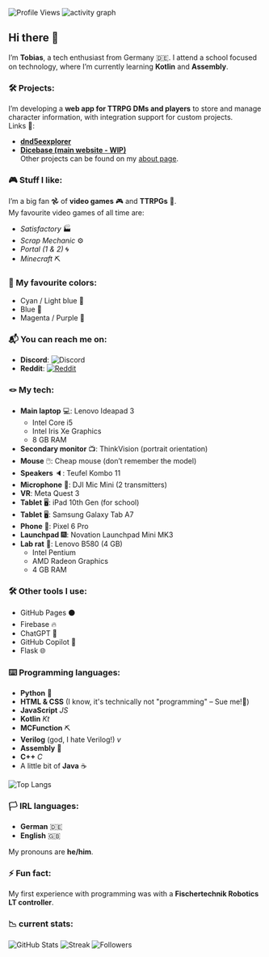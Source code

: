 ![Profile Views](https://komarev.com/ghpvc/?username=doctor-versum)
![activity graph](https://github-readme-activity-graph.vercel.app/graph?username=doctor-versum&bg_color=000000&color=ffffff&line=9e4c98&point=ffffff&area=true&hide_border=true)

## Hi there 👋

I’m **Tobias**, a tech enthusiast from Germany 🇩🇪. I attend a school focused on technology, where I’m currently learning **Kotlin** and **Assembly**.

### 🛠️ Projects:
I’m developing a **web app for TTRPG DMs and players** to store and manage character information, with integration support for custom projects.  
Links 🔗:
- [**dnd5eexplorer**](https://doctor-versum.github.io/dnd5eexplorer)
- [**Dicebase (main website - WIP)**](https://dicebase.web.app)  
Other projects can be found on my [about page](https://doctor-versum.github.io).

### 🎮 Stuff I like:
I’m a big fan 𖣘 of **video games** 🎮 and **TTRPGs** 🧝.  
My favourite video games of all time are:
- *Satisfactory* 🏭
- *Scrap Mechanic* ⚙️
- *Portal (1 & 2)* 🌀
- *Minecraft* ⛏️

### 🎨 My favourite colors:
- Cyan / Light blue 🩵
- Blue 💙
- Magenta / Purple 💜

### 📬 You can reach me on:
- **Discord**: ![Discord](https://img.shields.io/badge/Discord-doctor%23versum-7289DA?logo=discord&logoColor=white&style=social)
- **Reddit**: [![Reddit](https://img.shields.io/badge/reddit-u%2Fdoctor_versum-FF4500?logo=reddit)](https://www.reddit.com/user/doctor_versum)

### 🪢 My tech:
- **Main laptop** 💻: Lenovo Ideapad 3
  - Intel Core i5
  - Intel Iris Xe Graphics
  - 8 GB RAM
- **Secondary monitor** 📺: ThinkVision (portrait orientation)
- **Mouse** 🖱️: Cheap mouse (don’t remember the model)
- **Speakers** 🔈: Teufel Kombo 11
- **Microphone** 🎤: DJI Mic Mini (2 transmitters)
- **VR**: Meta Quest 3
- **Tablet** 🖥️: iPad 10th Gen (for school)
- **Tablet** 🖥️: Samsung Galaxy Tab A7
- **Phone** 📱: Pixel 6 Pro
- **Launchpad** 🎆: Novation Launchpad Mini MK3
- **Lab rat** 🧪: Lenovo B580 (4 GB)
  - Intel Pentium
  - AMD Radeon Graphics
  - 4 GB RAM

### 🛠️ Other tools I use:
- GitHub Pages ⚫️
- Firebase 🔥
- ChatGPT 🌼
- GitHub Copilot 🤖
- Flask 🌐

### ⌨️ Programming languages:
- **Python** 🐍
- **HTML & CSS** (I know, it's technically not "programming" – Sue me!📖)
- **JavaScript** _JS_
- **Kotlin** _Kt_
- **MCFunction** ⛏️
- **Verilog** (god, I hate Verilog!) _v_
- **Assembly** 💽
- **C++** _C_
- A little bit of **Java** ☕️

![Top Langs](https://github-readme-stats.vercel.app/api/top-langs/?username=doctor-versum&layout=compact&theme=github_dark)

### 🏳️ IRL languages:
- **German** 🇩🇪
- **English** 🇬🇧

My pronouns are **he/him**.

### ⚡ Fun fact:
My first experience with programming was with a **Fischertechnik Robotics LT controller**.

### 📉 current stats:
![GitHub Stats](https://github-readme-stats.vercel.app/api?username=doctor-versum&show_icons=true&theme=github_dark)
![Streak](https://streak-stats.demolab.com?user=doctor-versum&theme=dark)
![Followers](https://img.shields.io/github/followers/doctor-versum?label=Followers&style=social)